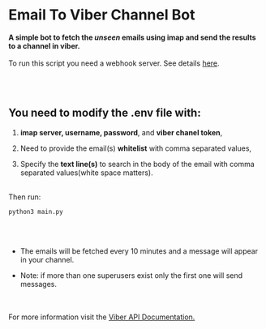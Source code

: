 # Email To Viber Channel Bot #

**A simple bot to fetch the *unseen* emails using imap and send the results to a channel in viber.**
<br/><br/>
To run this script you need a webhook server. See details [here](https://developers.viber.com/docs/tools/channels-post-api/#setting-a-webhook).

<br/><br/>
## You need to modify the **.env** file with: ##

1. **imap server, username, password**, and **viber chanel token**,

2. Need to provide the email(s) **whitelist** with comma separated values,

3. Specify the **text line(s)** to search in the body of the email with comma separated values(white space matters).
<br/><br/>

Then run:
    
    python3 main.py

<br/><br/>
* The emails will be fetched every 10 minutes and a message will appear in your channel.

* Note: if more than one superusers exist only the first one will send messages.


<br/><br/>
For more information visit the [Viber API Documentation.](https://developers.viber.com/docs/tools/channels-post-api/)

